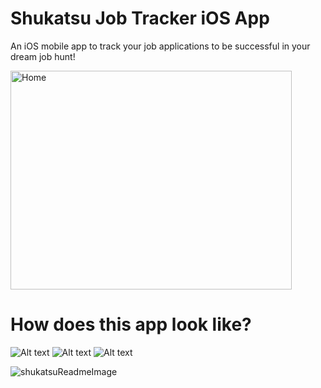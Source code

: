 # Shukatsu Job Tracker iOS App
An iOS mobile app to track your job applications to be successful in your dream job hunt! 


<a href="https://apps.apple.com/de/app/shukatsu-job-tracker/id1622574153?l=en">
    <img src="https://user-images.githubusercontent.com/66197018/166938128-c5042923-1d66-4f7b-9f2e-09726626d17d.png" alt="Home" width="450" height="350" >
</a>

# How does this app look like?
![Alt text](https://media.giphy.com/media/gElKcdj0SJ1KehUIBf/giphy.gif)
![Alt text](https://media.giphy.com/media/4Kdy9uPIfbNQBHZgqH/giphy.gif)
![Alt text](https://media.giphy.com/media/jAH0qkSSCX7z67W2og/giphy.gif)


![shukatsuReadmeImage](https://user-images.githubusercontent.com/66197018/166935561-0166fe10-5a97-44c3-9cc3-96c0180cfb29.png)
